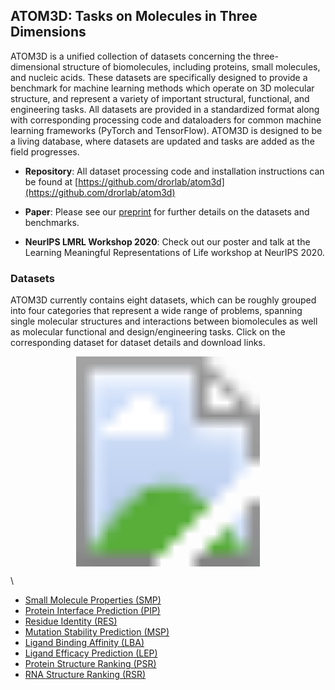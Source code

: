## ATOM3D: Tasks on Molecules in Three Dimensions

ATOM3D is a unified collection of datasets concerning the three-dimensional structure of biomolecules, including proteins, small molecules, and nucleic acids. These datasets are specifically designed to provide a benchmark for machine learning methods which operate on 3D molecular structure, and represent a variety of important structural, functional, and engineering tasks. All datasets are provided in a standardized format along with corresponding processing code and dataloaders for common machine learning frameworks (PyTorch and TensorFlow). ATOM3D is designed to be a living database, where datasets are updated and tasks are added as the field progresses.

- **Repository**: All dataset processing code and installation instructions can be found at [https://github.com/drorlab/atom3d](https://github.com/drorlab/atom3d)

- **Paper**: Please see our [preprint](arxiv.org/XXXX) for further details on the datasets and benchmarks.

- **NeurIPS LMRL Workshop 2020**: Check out our poster and talk at the Learning Meaningful Representations of Life workshop at NeurIPS 2020.

### Datasets
  
ATOM3D currently contains eight datasets, which can be roughly grouped into four categories that represent a wide range of problems, spanning single molecular structures and interactions between biomolecules as well as molecular functional and design/engineering tasks. Click on the corresponding dataset for dataset details and download links.

<svg version="1.1" xmlns="http://www.w3.org/2000/svg" xmlns:xlink="http://www.w3.org/1999/xlink" viewBox="0 0 3600 2400">
  <image width="3600" height="2400" xlink:href="composite_Datasets.png"></image>
	<a xlink:href="./smp.html" alt="SMP">
		<rect x="1200" y="1675" fill="#fff" opacity="0" width="440" height="660" />
	</a>
	<a xlink:href="./pip.html" alt="PIP">
		<rect x="2650" y="360" fill="#fff" opacity="0" width="885" height="780" />
	</a>
	<a xlink:href="./res.html" alt="RES">
		<rect x="1890" y="1675" fill="#fff" opacity="0" width="730" height="700" />
	</a>
	<a xlink:href="./msp.html" alt="MSP">
		<rect x="2660" y="1265" fill="#fff" opacity="0" width="880" height="630" />
	</a>
  	<a xlink:href="./lba.html" alt="LBA">
		<rect x="1910" y="45" fill="#fff" opacity="0" width="740" height="610" />
	</a>
	<a xlink:href="./lep.html" alt="LEP">
		<rect x="70" y="1270" fill="#fff" opacity="0" width="935" height="750" />
	</a>
	<a xlink:href="./psr.html" alt="PSR">
		<rect x="100" y="350" fill="#fff" opacity="0" width="895" height="830" />
	</a>
	<a xlink:href="rsr.html" alt="RSR">
		<rect x="820" y="45" fill="#fff" opacity="0" width="930" height="660" />
	</a>
</svg>

\

- [Small Molecule Properties (SMP)](./smp.html)
- [Protein Interface Prediction (PIP)](./pip.html)
- [Residue Identity (RES)](./res.html)
- [Mutation Stability Prediction (MSP)](./msp.html)
- [Ligand Binding Affinity (LBA)](./lba.html)
- [Ligand Efficacy Prediction (LEP)](./lep.html)
- [Protein Structure Ranking (PSR)](./psr.html)
- [RNA Structure Ranking (RSR)](./rsr.html)

